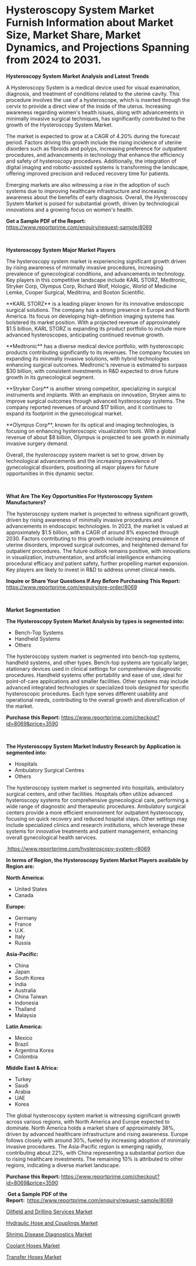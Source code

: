 <p><h1>Hysteroscopy System Market Furnish Information about Market Size, Market Share, Market Dynamics, and Projections Spanning from 2024 to 2031.</h1></p><p><strong>Hysteroscopy System Market Analysis and Latest Trends</strong></p>
<p><p>A Hysteroscopy System is a medical device used for visual examination, diagnosis, and treatment of conditions related to the uterine cavity. This procedure involves the use of a hysteroscope, which is inserted through the cervix to provide a direct view of the inside of the uterus. Increasing awareness regarding women's health issues, along with advancements in minimally invasive surgical techniques, has significantly contributed to the growth of the Hysteroscopy System Market.</p><p>The market is expected to grow at a CAGR of 4.20% during the forecast period. Factors driving this growth include the rising incidence of uterine disorders such as fibroids and polyps, increasing preference for outpatient procedures, and advancements in technology that enhance the efficiency and safety of hysteroscopy procedures. Additionally, the integration of digital imaging and robotic-assisted systems is transforming the landscape, offering improved precision and reduced recovery time for patients.</p><p>Emerging markets are also witnessing a rise in the adoption of such systems due to improving healthcare infrastructure and increasing awareness about the benefits of early diagnosis. Overall, the Hysteroscopy System Market is poised for substantial growth, driven by technological innovations and a growing focus on women's health.</p></p>
<p><strong>Get a Sample PDF of the Report:&nbsp;</strong> <a href="https://www.reportprime.com/enquiry/request-sample/8069?utm_campaign=1103&utm_medium=2&utm_source=Github&utm_content=ia&utm_term=26112024&utm_id=hysteroscopy-system">https://www.reportprime.com/enquiry/request-sample/8069</a></p>
<p>&nbsp;</p>
<p><strong>Hysteroscopy System Major Market Players</strong></p>
<p><p>The hysteroscopy system market is experiencing significant growth driven by rising awareness of minimally invasive procedures, increasing prevalence of gynecological conditions, and advancements in technology. Key players in this competitive landscape include KARL STORZ, Medtronic, Stryker Corp, Olympus Corp, Richard Wolf, Hologic, World of Medicine Lemke, Cooper Surgical, Meditrina, and Boston Scientific.</p><p>**KARL STORZ** is a leading player known for its innovative endoscopic surgical solutions. The company has a strong presence in Europe and North America. Its focus on developing high-definition imaging systems has bolstered its market position. With a projected revenue of approximately $1.5 billion, KARL STORZ is expanding its product portfolio to include more advanced hysteroscopes, anticipating continued revenue growth.</p><p>**Medtronic** has a diverse medical device portfolio, with hysteroscopic products contributing significantly to its revenues. The company focuses on expanding its minimally invasive solutions, with hybrid technologies enhancing surgical outcomes. Medtronic's revenue is estimated to surpass $30 billion, with consistent investments in R&D expected to drive future growth in its gynecological segment.</p><p>**Stryker Corp** is another strong competitor, specializing in surgical instruments and implants. With an emphasis on innovation, Stryker aims to improve surgical outcomes through advanced hysteroscopy systems. The company reported revenues of around $17 billion, and it continues to expand its footprint in the gynecological market.</p><p>**Olympus Corp**, known for its optical and imaging technologies, is focusing on enhancing hysteroscopic visualization tools. With a global revenue of about $8 billion, Olympus is projected to see growth in minimally invasive surgery demand.</p><p>Overall, the hysteroscopy system market is set to grow, driven by technological advancements and the increasing prevalence of gynecological disorders, positioning all major players for future opportunities in this dynamic sector.</p></p>
<p>&nbsp;</p>
<p><strong>What Are The Key Opportunities For Hysteroscopy System Manufacturers?</strong></p>
<p><p>The hysteroscopy system market is projected to witness significant growth, driven by rising awareness of minimally invasive procedures and advancements in endoscopic technologies. In 2023, the market is valued at approximately $1.5 billion, with a CAGR of around 8% expected through 2030. Factors contributing to this growth include increasing prevalence of uterine disorders, improved surgical outcomes, and heightened demand for outpatient procedures. The future outlook remains positive, with innovations in visualization, instrumentation, and artificial intelligence enhancing procedural efficacy and patient safety, further propelling market expansion. Key players are likely to invest in R&D to address unmet clinical needs.</p></p>
<p><strong>Inquire or Share Your Questions If Any Before Purchasing This Report:</strong> <a href="https://www.reportprime.com/enquiry/pre-order/8069?utm_campaign=1103&utm_medium=2&utm_source=Github&utm_content=ia&utm_term=26112024&utm_id=hysteroscopy-system">https://www.reportprime.com/enquiry/pre-order/8069</a></p>
<p>&nbsp;</p>
<p><strong>Market Segmentation</strong></p>
<p><strong>The Hysteroscopy System Market Analysis by types is segmented into:</strong></p>
<p><ul><li>Bench-Top Systems</li><li>Handheld Systems</li><li>Others</li></ul></p>
<p><p>The hysteroscopy system market is segmented into bench-top systems, handheld systems, and other types. Bench-top systems are typically larger, stationary devices used in clinical settings for comprehensive diagnostic procedures. Handheld systems offer portability and ease of use, ideal for point-of-care applications and smaller facilities. Other systems may include advanced integrated technologies or specialized tools designed for specific hysteroscopic procedures. Each type serves different usability and operational needs, contributing to the overall growth and diversification of the market.</p></p>
<p><strong>Purchase this Report:&nbsp;</strong><a href="https://www.reportprime.com/checkout?id=8069&price=3590&utm_campaign=1103&utm_medium=2&utm_source=Github&utm_content=ia&utm_term=26112024&utm_id=hysteroscopy-system">https://www.reportprime.com/checkout?id=8069&price=3590</a></p>
<p>&nbsp;</p>
<p><strong>The Hysteroscopy System Market Industry Research by Application is segmented into:</strong></p>
<p><ul><li>Hospitals</li><li>Ambulatory Surgical Centres</li><li>Others</li></ul></p>
<p><p>The hysteroscopy system market is segmented into hospitals, ambulatory surgical centers, and other facilities. Hospitals often utilize advanced hysteroscopy systems for comprehensive gynecological care, performing a wide range of diagnostic and therapeutic procedures. Ambulatory surgical centers provide a more efficient environment for outpatient hysteroscopy, focusing on quick recovery and reduced hospital stays. Other settings may include specialized clinics and research institutions, which leverage these systems for innovative treatments and patient management, enhancing overall gynecological health services.</p></p>
<p><a href="https://www.reportprime.com/hysteroscopy-system-r8069?utm_campaign=1103&utm_medium=2&utm_source=Github&utm_content=ia&utm_term=26112024&utm_id=hysteroscopy-system">&nbsp;https://www.reportprime.com/hysteroscopy-system-r8069</a></p>
<p><strong>In terms of Region, the Hysteroscopy System Market Players available by Region are:</strong></p>
<p>
    <p> <strong> North America: </strong>
        <ul>
            <li>United States</li>
            <li>Canada</li>
        </ul>
        </p> 
    <p> <strong> Europe: </strong>
        <ul>
            <li>Germany</li>
            <li>France</li>
            <li>U.K.</li>
            <li>Italy</li>
            <li>Russia</li>
        </ul>
        </p> 
    <p> <strong> Asia-Pacific: </strong>
        <ul>
            <li>China</li>
            <li>Japan</li>
            <li>South Korea</li>
            <li>India</li>
            <li>Australia</li>
            <li>China Taiwan</li>
            <li>Indonesia</li>
            <li>Thailand</li>
            <li>Malaysia</li>
        </ul>
        </p> 
    <p> <strong> Latin America: </strong>
        <ul>
            <li>Mexico</li>
            <li>Brazil</li>
            <li>Argentina Korea</li>
            <li>Colombia</li>
        </ul>
        </p> 
    <p> <strong> Middle East & Africa: </strong>
        <ul>
            <li>Turkey</li>
            <li>Saudi</li>
            <li>Arabia</li>
            <li>UAE</li>
            <li>Korea</li>
        </ul>
    </p>
    </p>
<p><p>The global hysteroscopy system market is witnessing significant growth across various regions, with North America and Europe expected to dominate. North America holds a market share of approximately 38%, driven by advanced healthcare infrastructure and rising awareness. Europe follows closely with around 30%, fueled by increasing adoption of minimally invasive procedures. The Asia-Pacific region is emerging rapidly, contributing about 22%, with China representing a substantial portion due to rising healthcare investments. The remaining 10% is attributed to other regions, indicating a diverse market landscape.</p></p>
<p><strong>Purchase this Report: </strong><a href="https://www.reportprime.com/checkout?id=8069&price=3590&utm_campaign=1103&utm_medium=2&utm_source=Github&utm_content=ia&utm_term=26112024&utm_id=hysteroscopy-system">https://www.reportprime.com/checkout?id=8069&price=3590</a></p>
<p>&nbsp;<strong>Get a Sample PDF of the Report:&nbsp;&nbsp;</strong><a href="https://www.reportprime.com/enquiry/request-sample/8069?utm_campaign=1103&utm_medium=2&utm_source=Github&utm_content=ia&utm_term=26112024&utm_id=hysteroscopy-system">https://www.reportprime.com/enquiry/request-sample/8069</a></p>
<p><strong></strong></p>
<p><p><a href="https://issuu.com/reportprime-2/docs/oilfield-and-drilling-services-mark_bae9277b92ec46?utm_campaign=1103&utm_medium=2&utm_source=Github&utm_content=ia&utm_term=26112024&utm_id=hysteroscopy-system">Oilfield and Drilling Services Market</a></p><p><a href="https://www.linkedin.com/pulse/global-hydraulic-hose-couplings-market-share-growth-opportunities-flyvf?utm_campaign=1103&utm_medium=2&utm_source=Github&utm_content=ia&utm_term=26112024&utm_id=hysteroscopy-system">Hydraulic Hose and Couplings Market</a></p><p><a href="https://issuu.com/reportprime-2/docs/shrimp-disease-diagnostics-market-s_2cea40d3b939e0?utm_campaign=1103&utm_medium=2&utm_source=Github&utm_content=ia&utm_term=26112024&utm_id=hysteroscopy-system">Shrimp Disease Diagnostics Market</a></p><p><a href="https://www.linkedin.com/pulse/coolant-hoses-market-study-creating-business-environment-qbe6c?utm_campaign=1103&utm_medium=2&utm_source=Github&utm_content=ia&utm_term=26112024&utm_id=hysteroscopy-system">Coolant Hoses Market</a></p><p><a href="https://www.linkedin.com/pulse/transfer-hoses-market-size-share-trends-analysis-report-g9zwf?utm_campaign=1103&utm_medium=2&utm_source=Github&utm_content=ia&utm_term=26112024&utm_id=hysteroscopy-system">Transfer Hoses Market</a></p></p>